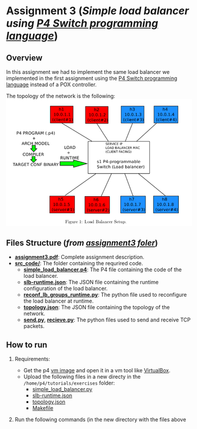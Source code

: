 # Assignment 3 (*Simple load balancer using [P4 Switch programming language](https://opennetworking.org/p4/)*)

## Overview
In this assignment we had to implement the same load balancer we implemented in the first assignment using the [P4 Switch programming language](https://opennetworking.org/p4/) instead of a POX controller.

The topology of the network is the following:
![Assignment 3 topology](/.README_images/ass3_topo.png)

## Files Structure (*from [assignment3 foler](/assignment3)*)
- **[assignment3.pdf](/assignment3/assignment3.pdf)**: Complete assignment description.
- **[src_code/](/assignment3/src_code)**: The folder containing the requrired code.
    - **[simple_load_balancer.p4](/assignment3/src_code/simple_load_balancer.p4)**: The P4 file containing the code of the load balancer.
    - **[slb-runtime.json](/assignment3/src_code/slb-runtime.json)**: The JSON file containing the runtime configuration of the load balancer.
    - **[reconf_lb_groups_runtime.py](/assignment3/src_code/reconf_lb_groups_runtime.py)**: The python file used to reconfigure the load balancer at runtime.
    - **[topology.json](/assignment3/src_code/topology.json)**: The JSON file containing the topology of the network.
    - **[send.py](/assignment3/src_code/send.py)**, **[recieve.py](/assignment3/src_code/recieve.py)**: The python files used to send and receive TCP packets.

## How to run

1. Requirements:
    - Get the p4 [vm image](https://drive.google.com/file/d/1ZkE5ynJrASMC54h0aqDwaCOA0I4i48AC/view) and open it in a vm tool like [VirtualBox](https://www.virtualbox.org/).
    - Upload the following files in a new directy in the `/home/p4/tutorials/exercises` folder:
        - [simple_load_balancer.py](/assignment1/simple_load_balancer.py)
        - [slb-runtime.json](/assignment3/src_code/slb-runtime.json)
        - [topology.json](/assignment3/src_code/topology.json)
        - [Makefile](/assignment3/src_code/Makefile)

2. Run the following commands (in the new directory with the files above